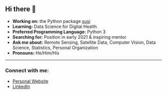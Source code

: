 ## Hi there 👋

- **Working on:** the Python package [susi](https://github.com/felixriese/susi)
- **Learning:** Data Science for Digital Health
- **Preferred Programming Language:** Python 3
- **Searching for:** Position in early 2021 & inspiring mentor
- **Ask me about:** Remote Sensing, Satellite Data, Computer Vision, Data Science, Statistics, Personal Organization
- **Pronouns:** He/Him/His

---

### Connect with me:

- [Personal Website](https://felixriese.de)
- [LinkedIn](https://www.linkedin.com/in/felixriese/)
